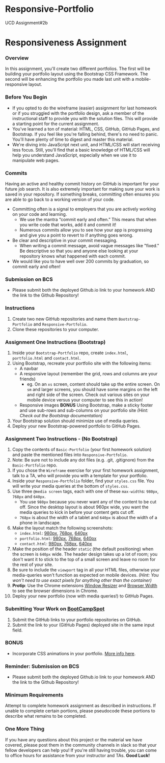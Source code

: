 # Responsive-Portfolio
UCD Assignment#2b

# Responsiveness Assignment

### Overview
In this assignment, you'll create two different portfolios. The first will be building
your portfolio layout using the Bootstrap CSS Framework. The second will be enhancing
the portfolio you made last unit with a mobile-responsive layout.

### Before You Begin
* If you opted to do the wireframe (easier) assignment for last homework or if you struggled with the portfolio design, ask a member of the instructional staff to provide you with the solution files. This will provide a starting point for the current assignment. 
* You've learned a ton of material: HTML, CSS, GitHub, GitHub Pages, and Bootstrap. If you feel like you're falling behind, there's no need to panic. You'll have plenty of time to digest and master this material.
* We're diving into JavaScript next unit, and HTML/CSS will start receiving less focus. Still, you'll find that a basic knowledge of HTML/CSS will help you understand JavaScript, especially when we use it to manipulate web pages.

### Commits
Having an active and healthy commit history on GitHub is important for your future job search. It is also extremely important for making sure your work is saved in your repository. If something breaks, committing often ensures you are able to go back to a working version of your code.
* Committing often is a signal to employers that you are actively working on your code and learning.
  * We use the mantra “commit early and often.”  This means that when you write code that works, add it and commit it!
  * Numerous commits allow you to see how your app is progressing and give you a point to revert to if anything goes wrong.
* Be clear and descriptive in your commit messaging.
  * When writing a commit message, avoid vague messages like "fixed." Be descriptive so that you and anyone else looking at your repository knows what happened with each commit.
* We would like you to have well over 200 commits by graduation, so commit early and often!

### Submission on BCS
* Please submit both the deployed Github.io link to your homework AND the link to the Github Repository!

### Instructions
1. Create two new GitHub repositories and name them `Bootstrap-Portfolio` and `Responsive-Portfolio`.
2. Clone these repositories to your computer.

### Assignment One Instructions (Bootstrap)
1. Inside your `Bootstrap-Portfolio` repo, create `index.html`, `portfolio.html` and `contact.html`.
2. Using Bootstrap, recreate your portfolio site with the following items:
   * A navbar
   * A responsive layout (remember the grid, rows and columns are your friends)
     * eg. On an `xs` screen, content should take up the entire screen. On `sm` and larger screens, you should have some margins on the left and right side of the screen. Check out various sites on your mobile device versus your computer to see this in action!
   * Responsive images
   **BONUS**
   Using Bootstrap, make a sticky footer and use sub-rows and sub-columns on your portfolio site _(Hint: Check out the Bootstrap documentation)_
3. Your Bootstrap solution should minimize use of media queries.
4. Deploy your new Bootstrap-powered portfolio to GitHub Pages.

### Assignment Two Instructions - (No Bootstrap)
1. Copy the contents of `Basic-Portfolio` (your first homework solution) and paste the mentioned files into `Responsive-Portfolio`.
2. Note: Be sure not to include any dot files (e.g. .git, .gitignore) from the `Basic-Portfolio` repo.
3. If you chose the `Wireframe` exercise for your first homework assignment, talk to a TA, who will provide you with a template for your portfolio.
4. Inside your `Responsive-Portfolio` folder, find your `styles.css` file. You will write your media queries at the bottom of `styles.css`.
5. Use three `@media screen` tags, each with one of these `max-width`s: `980px`, `768px` and `640px`.
   * You use `980px` because you never want any of the content to be cut off. Since the desktop layout is about 960px wide, you want the media queries to kick in before your content gets cut off.
   * `768px` is about the width of a tablet and `640px` is about the width of a phone in landscape.
6. Make the layout match the following screenshots:
   * `index.html`: [980px](Images/980-index.jpg), [768px](Images/768-index.jpg), [640px](Images/640-index.jpg)
   * `portfolio.html`: [980px](Images/980-portfolio.jpg), [768px](Images/768-portfolio.jpg), [640px](Images/640-portfolio.jpg)
   * `contact.html`: [980px](Images/980-contact.jpg), [768px](Images/768-contact.jpg), [640px](Images/640-contact.jpg)
7. Make the position of the header `static` (the default positioning) when the screen is `640px` wide. The header design takes up a lot of room; you don't want it to stick to the top of a small screen and leave no room for the rest of your site.
8. Be sure to include the `viewport` tag in all your HTML files, otherwise your media-queries won't function as expected on mobile devices. _(Hint: You won't need to use exact pixels for anything other than the container)_
9. **Protip**: Use the Chrome extensions [Window Resizer](https://chrome.google.com/webstore/detail/window-resizer/kkelicaakdanhinjdeammmilcgefonfh) and [Browser Width](https://chrome.google.com/webstore/detail/browser-width/mlnegepkjlccabakompdmbcmdieaideh) to see the browser dimensions in Chrome.
10. Deploy your new portfolio (now with media queries!) to GitHub Pages.

### Submitting Your Work on [BootCampSpot](https://www.bootcampspot-v2.com/)
1. Submit the GitHub links to your portfolio repositories on GitHub.
2. Submit the link to your (GitHub Pages) deployed site in the same input field.

### BONUS
* Incorporate CSS animations in your portfolio. [More info here](http://www.w3schools.com/css/css3_animations.asp).

### Reminder: Submission on BCS
* Please submit both the deployed Github.io link to your homework AND the link to the Github Repository!

### Minimum Requirements
Attempt to complete homework assignment as described in instructions. If unable to complete certain portions, please pseudocode these portions to describe what remains to be completed.

### One More Thing
If you have any questions about this project or the material we have covered, please post them in the community channels in slack so that your fellow developers can help you! If you're still having trouble, you can come to office hours for assistance from your instructor and TAs.
**Good Luck!**
